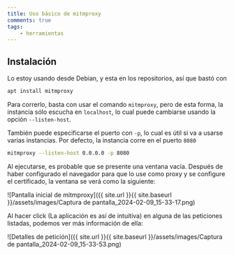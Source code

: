 ```yaml
---
title: Uso básico de mitmproxy
comments: true
tags:
    - herramientas
---
```


## Instalación
Lo estoy usando desde Debian, y esta en los repositorios, así que bastó con
```bash
apt install mitmproxy
```

Para correrlo, basta con usar el comando `mitmproxy`, pero de esta forma, la instancia sólo escucha en `localhost`, lo cual puede cambiarse usando la opción `--listen-host`. 

También puede especificarse el puerto con `-p`, lo cual es útil si va a usarse varias instancias. Por defecto, la instancia corre en el puerto `8080`
```bash
mitmproxy --listen-host 0.0.0.0 -p 8080
```

Al ejecutarse, es probable que se presente una ventana vacía. Después de haber configurado el navegador para que lo use como proxy y se configure el certificado, la ventana se verá como la siguiente:

![Pantalla inicial de mitmproxy]({{ site.url }}{{ site.baseurl }}/assets/images/Captura de pantalla_2024-02-09_15-33-17.png)

Al hacer click (La aplicación es así de intuitiva) en alguna de las peticiones listadas, podemos ver más información de ella:

![Detalles de petición]({{ site.url }}{{ site.baseurl }}/assets/images/Captura de pantalla_2024-02-09_15-33-53.png)
